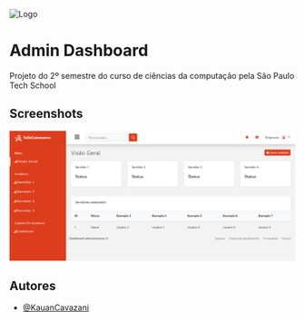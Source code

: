 ![Logo](assets/readme/logoReadme)

# Admin Dashboard

Projeto do 2º semestre do curso de ciências da computação pela São Paulo Tech School


## Screenshots

![App Screenshot](assets/readme/screenshot.png)


## Autores

- [@KauanCavazani](https://www.github.com/KauanCavazani)

